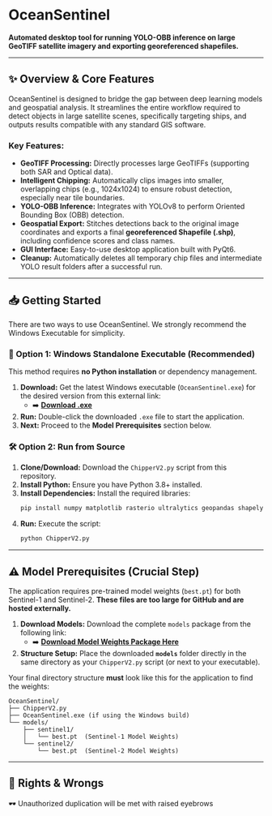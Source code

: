 # OceanSentinel

**Automated desktop tool for running YOLO-OBB inference on large GeoTIFF satellite imagery and exporting georeferenced shapefiles.**

---

## ✨ Overview & Core Features

OceanSentinel is designed to bridge the gap between deep learning models and geospatial analysis. It streamlines the entire workflow required to detect objects in large satellite scenes, specifically targeting ships, and outputs results compatible with any standard GIS software.

### Key Features:

* **GeoTIFF Processing:** Directly processes large GeoTIFFs (supporting both SAR and Optical data).
* **Intelligent Chipping:** Automatically clips images into smaller, overlapping chips (e.g., 1024x1024) to ensure robust detection, especially near tile boundaries.
* **YOLO-OBB Inference:** Integrates with YOLOv8 to perform Oriented Bounding Box (OBB) detection.
* **Geospatial Export:** Stitches detections back to the original image coordinates and exports a final **georeferenced Shapefile (.shp)**, including confidence scores and class names.
* **GUI Interface:** Easy-to-use desktop application built with PyQt6.
* **Cleanup:** Automatically deletes all temporary chip files and intermediate YOLO result folders after a successful run.

---

## 📥 Getting Started

There are two ways to use OceanSentinel. We strongly recommend the Windows Executable for simplicity.

### 🚀 Option 1: Windows Standalone Executable (Recommended)

This method requires **no Python installation** or dependency management.

1.  **Download:** Get the latest Windows executable (`OceanSentinel.exe`) for the desired version from this external link:
    * ➡️ **[Download .exe](https://azistaindustries-my.sharepoint.com/:f:/p/sasikanth_jada/EgMTITfJimtBoRlCf376KdwB_RdvkfWysMdQZpxlWtYPBg?e=8oqo8j)**
2.  **Run:** Double-click the downloaded `.exe` file to start the application.
3.  **Next:** Proceed to the **Model Prerequisites** section below.

### 🛠️ Option 2: Run from Source

1.  **Clone/Download:** Download the `ChipperV2.py` script from this repository.
2.  **Install Python:** Ensure you have Python 3.8+ installed.
3.  **Install Dependencies:** Install the required libraries:
    ```bash
    pip install numpy matplotlib rasterio ultralytics geopandas shapely opencv-python PyQt6
    ```
4.  **Run:** Execute the script:
    ```bash
    python ChipperV2.py
    ```

---

## ⚠️ Model Prerequisites (Crucial Step)

The application requires pre-trained model weights (`best.pt`) for both Sentinel-1 and Sentinel-2. **These files are too large for GitHub and are hosted externally.**

1.  **Download Models:** Download the complete `models` package from the following link:
    * ➡️ **[Download Model Weights Package Here](https://azistaindustries-my.sharepoint.com/:f:/p/sasikanth_jada/Eiik7y4rC_9GjJ51a11KkhkBJs4V63RK7GiIUYbTZo-sTg?e=Vwbeb4)**
2.  **Structure Setup:** Place the downloaded **`models`** folder directly in the same directory as your `ChipperV2.py` script (or next to your executable).

Your final directory structure **must** look like this for the application to find the weights:
```
OceanSentinel/
├── ChipperV2.py
├── OceanSentinel.exe (if using the Windows build)
└── models/
    ├── sentinel1/
    │   └── best.pt  (Sentinel-1 Model Weights)
    └── sentinel2/
        └── best.pt  (Sentinel-2 Model Weights)
```
---

## 🔐 Rights & Wrongs

🕶️ Unauthorized duplication will be met with raised eyebrows

